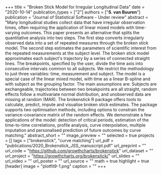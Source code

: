 +++
title = "Broken Stick Model for Irregular Longitudinal Data"
date = "2020-10-14"
publication_types = ["2"]
authors = ["**S. van Buuren**"]
publication = "Journal of Statistical Software - Under review"
abstract = "Many longitudinal studies collect data that have irregular observation times, often requiring the application of linear mixed models with time-varying outcomes. This paper presents an alternative that splits the quantitative analysis into two steps. The first step converts irregularly observed data into a set of repeated measures through the broken stick model. The second step estimates the parameters of scientific interest from the repeated measurements at the subject level. The broken stick model approximates each subject's trajectory by a series of connected straight lines. The breakpoints, specified by the user, divide the time axis into consecutive intervals common to all subjects. We restrict the methodology to just three variables: time, measurement and subject. The model is a special case of the linear mixed model, with time as a linear B-spline and with subject as the grouping factor. The main assumptions are: Subjects are exchangeable, trajectories between two breakpoints are all straight, random effects follow a multivariate normal distribution, and unobserved data are missing at random (MAR). The brokenstick R package offers tools to calculate, predict, impute and visualise broken stick estimates. The package supports two optimisation methods, including options to constrain the variance-covariance matrix of the random effects. We demonstrate a few applications of the model: detection of critical periods, estimation of the time-to-time correlations, profile analysis, curve interpolation, multiple imputation and personalised prediction of future outcomes by curve matching."
abstract_short = ""
image_preview = ""
selected = true
projects = []
tags = ["brokenstick", "curve matching"]
url_pdf = "publications/2020_Brokenstick_JSS_manuscript.pdf"
url_preprint = ""
url_code = "https://github.com/growthcharts/brokenstick"
url_dataset = ""
url_project = "https://growthcharts.org/brokenstick/"
url_slides = ""
url_video = ""
url_poster = ""
url_source = ""
math = true
highlight = true
[header]
image = "plotfit9-1.png"
caption = ""
+++
